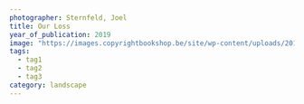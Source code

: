 ```yaml
---
photographer: Sternfeld, Joel
title: Our Loss
year_of_publication: 2019
image: "https://images.copyrightbookshop.be/site/wp-content/uploads/2019/12/05191346/lo7-2.jpg"
tags:
  - tag1
  - tag2
  - tag3
category: landscape
---
```

